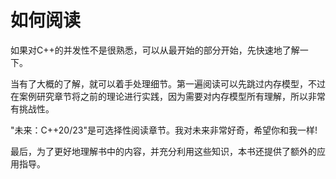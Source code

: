 # 如何阅读

如果对C++的并发性不是很熟悉，可以从最开始的部分开始，先快速地了解一下。

当有了大概的了解，就可以着手处理细节。第一遍阅读可以先跳过内存模型，不过在案例研究章节将之前的理论进行实践，因为需要对内存模型所有理解，所以非常有挑战性。

"未来：C++20/23"是可选择性阅读章节。我对未来非常好奇，希望你和我一样!

最后，为了更好地理解书中的内容，并充分利用这些知识，本书还提供了额外的应用指导。